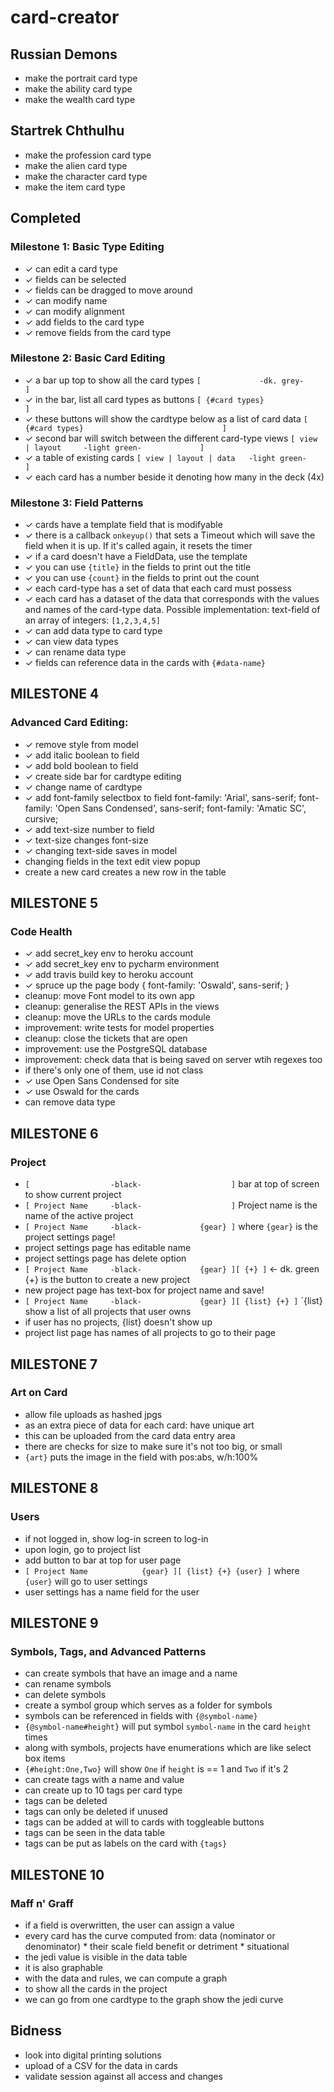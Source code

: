 # card-creator


## Russian Demons
- make the portrait card type
- make the ability card type
- make the wealth card type


## Startrek Chthulhu
- make the profession card type
- make the alien card type
- make the character card type
- make the item card type


## Completed
### Milestone 1: Basic Type Editing
- ✓ can edit a card type
- ✓ fields can be selected
- ✓ fields can be dragged to move around
- ✓ can modify name
- ✓ can modify alignment
- ✓ add fields to the card type
- ✓ remove fields from the card type
### Milestone 2: Basic Card Editing
- ✓ a bar up top to show all the card types
  `[             -dk. grey-                      ]`
- ✓ in the bar, list all card types as buttons
  `[ {#card types}                               ]`
- ✓ these buttons will show the cardtype below as a list of card data
  `[ {#card types}                               ]`
- ✓ second bar will switch between the different card-type views
  `[ view | layout     -light green-             ]`
- ✓ a table of existing cards
  `[ view | layout | data   -light green-        ]`
- ✓ each card has a number beside it denoting how many in the deck (4x)
### Milestone 3: Field Patterns
- ✓ cards have a template field that is modifyable
- ✓ there is a callback `onkeyup()` that sets a Timeout which will save the field when it is up. If it's called again, it resets the timer
- ✓ if a card doesn't have a FieldData, use the template
- ✓ you can use `{title}` in the fields to print out the title
- ✓ you can use `{count}` in the fields to print out the count
- ✓ each card-type has a set of data that each card must possess
- ✓ each card has a dataset of the data that corresponds with the values and names of the card-type data. Possible implementation: text-field of an array of integers: `[1,2,3,4,5]`
- ✓ can add data type to card type
- ✓ can view data types
- ✓ can rename data type
- ✓ fields can reference data in the cards with `{#data-name}`


## MILESTONE 4
### Advanced Card Editing:
- ✓ remove style from model
- ✓ add italic boolean to field
- ✓ add bold boolean to field
- ✓ create side bar for cardtype editing
- ✓ change name of cardtype
- ✓ add font-family selectbox to field
    font-family: 'Arial', sans-serif;
    font-family: 'Open Sans Condensed', sans-serif;
    font-family: 'Amatic SC', cursive;
- ✓ add text-size number to field
- ✓ text-size changes font-size
- ✓ changing text-side saves in model
- changing fields in the text edit view popup
- create a new card creates a new row in the table


## MILESTONE 5
### Code Health
- ✓ add secret_key env to heroku account
- ✓ add secret_key env to pycharm environment
- ✓ add travis build key to heroku account
- ✓ spruce up the page
  <link href="https://fonts.googleapis.com/css?family=Oswald" rel="stylesheet">
  body { font-family: 'Oswald', sans-serif; }
- cleanup: move Font model to its own app
- cleanup: generalise the REST APIs in the views
- cleanup: move the URLs to the cards module
- improvement: write tests for model properties
- cleanup: close the tickets that are open
- improvement: use the PostgreSQL database
- improvement: check data that is being saved on server wtih regexes too
- if there's only one of them, use id not class
- ✓ use Open Sans Condensed for site
- ✓ use Oswald for the cards
- can remove data type


## MILESTONE 6
### Project
- `[                  -black-                    ]`
  bar at top of screen to show current project
- `[ Project Name     -black-                    ]`
  Project name is the name of the active project
- `[ Project Name     -black-             {gear} ]`
  where `{gear}` is the project settings page!
- project settings page has editable name
- project settings page has delete option
- `[ Project Name     -black-             {gear} ][ {+} ]` <- dk. green
  {+} is the button to create a new project
- new project page has text-box for project name and save!
- `[ Project Name     -black-             {gear} ][ {list} {+} ]`
  `{list} show a list of all projects that user owns
- if user has no projects, {list} doesn't show up
- project list page has names of all projects to go to their page


## MILESTONE 7
### Art on Card
- allow file uploads as hashed jpgs
- as an extra piece of data for each card: have unique art
- this can be uploaded from the card data entry area
- there are checks for size to make sure it's not too big, or small
- `{art}` puts the image in the field with pos:abs, w/h:100%


## MILESTONE 8
### Users
- if not logged in, show log-in screen to log-in
- upon login, go to project list
- add button to bar at top for user page
- `[ Project Name            {gear} ][ {list} {+} {user} ]`
  where `{user}` will go to user settings
- user settings has a name field for the user


## MILESTONE 9
### Symbols, Tags, and Advanced Patterns
- can create symbols that have an image and a name
- can rename symbols
- can delete symbols
- create a symbol group which serves as a folder for symbols
- symbols can be referenced in fields with `{@symbol-name}`
- `{@symbol-name#height}` will put symbol `symbol-name` in the card `height` times
- along with symbols, projects have enumerations which are like select box items
- `{#height:One,Two}` will show `One` if `height` is == 1 and `Two` if it's 2
- can create tags with a name and value
- can create up to 10 tags per card type
- tags can be deleted
- tags can only be deleted if unused
- tags can be added at will to cards with toggleable buttons
- tags can be seen in the data table
- tags can be put as labels on the card with `{tags}`


## MILESTONE 10
### Maff n' Graff
- if a field is overwritten, the user can assign a value
- every card has the curve computed from:
   data (nominator or denominator) * their scale
   field benefit or detriment * situational
- the jedi value is visible in the data table
- it is also graphable
- with the data and rules, we can compute a graph
- to show all the cards in the project
- we can go from one cardtype to the graph show the jedi curve


## Bidness
- look into digital printing solutions
- upload of a CSV for the data in cards
- validate session against all access and changes

